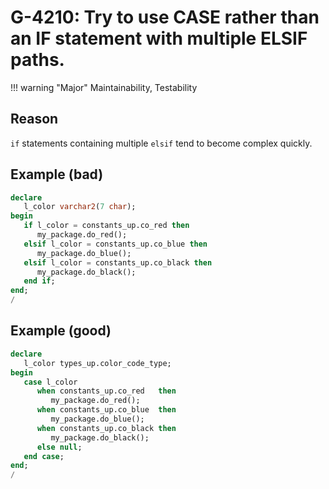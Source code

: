 # G-4210: Try to use CASE rather than an IF statement with multiple ELSIF paths.

!!! warning "Major"
    Maintainability, Testability

## Reason

`if` statements containing multiple `elsif` tend to become complex quickly.

## Example (bad)

``` sql
declare
   l_color varchar2(7 char);
begin
   if l_color = constants_up.co_red then
      my_package.do_red();
   elsif l_color = constants_up.co_blue then
      my_package.do_blue();
   elsif l_color = constants_up.co_black then
      my_package.do_black();
   end if;
end;
/
```

## Example (good)

``` sql
declare
   l_color types_up.color_code_type;
begin
   case l_color
      when constants_up.co_red   then 
         my_package.do_red();
      when constants_up.co_blue  then 
         my_package.do_blue();
      when constants_up.co_black then 
         my_package.do_black();
      else null;
   end case;
end;
/
```